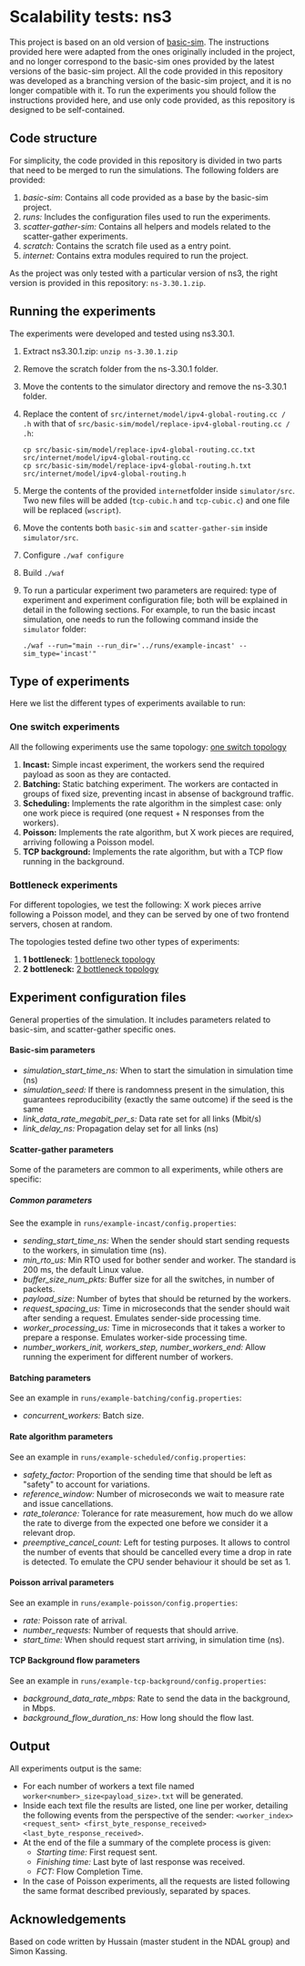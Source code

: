 # Scalability tests: ns3

This project is based on an old version of [basic-sim](https://github.com/snkas/basic-sim). The instructions provided here were adapted from the ones originally included in the project, and no longer correspond to the basic-sim ones provided by the latest versions of the basic-sim project. All the code provided in this repository was developed as a branching version of the basic-sim project, and it is no longer compatible with it. To run the experiments you should follow the instructions provided here, and use only code provided, as this repository is designed to be self-contained.

## Code structure
For simplicity, the code provided in this repository is divided in two parts that need to be merged to run the simulations. The following folders are provided:
1. *basic-sim*: Contains all code provided as a base by the basic-sim project.
2. *runs:* Includes the configuration files used to run the experiments.
3. *scatter-gather-sim:* Contains all helpers and models related to the scatter-gather experiments.
4. *scratch:* Contains the scratch file used as a entry point.
5. *internet:* Contains extra modules required to run the project.

As the project was only tested with a particular version of ns3, the right version is provided in this repository: `ns-3.30.1.zip`.

## Running the experiments
The experiments were developed and tested using ns3.30.1.

1. Extract ns3.30.1.zip: ``unzip ns-3.30.1.zip``
2. Remove the scratch folder from the ns-3.30.1 folder.
3. Move the contents to the simulator directory and remove the ns-3.30.1 folder.
4. Replace the content of `src/internet/model/ipv4-global-routing.cc / .h` with that of `src/basic-sim/model/replace-ipv4-global-routing.cc / .h`:
   ```
   cp src/basic-sim/model/replace-ipv4-global-routing.cc.txt src/internet/model/ipv4-global-routing.cc
   cp src/basic-sim/model/replace-ipv4-global-routing.h.txt src/internet/model/ipv4-global-routing.h
   ```
5. Merge the contents of the provided `internet`folder inside `simulator/src`. Two new files will be added (`tcp-cubic.h` and `tcp-cubic.c`) and one file will be replaced (`wscript`).

6. Move the contents both `basic-sim` and `scatter-gather-sim` inside `simulator/src`.

7. Configure `./waf configure`

8. Build `./waf`

9. To run a particular experiment two parameters are required: type of experiment and experiment configuration file; both will be explained in detail in the following sections. For example, to run the basic incast simulation, one needs to run the following command inside the `simulator` folder:
   ```
   ./waf --run="main --run_dir='../runs/example-incast' --sim_type='incast'"
   ```

## Type of experiments 
Here we list the different types of experiments available to run:

### One switch experiments
All the following experiments use the same topology: [one switch topology](https://github.com/capalvarez/specializing-scatter-gather/blob/master/docs/img/One-switch.png)

1. **Incast:** Simple incast experiment, the workers send the required payload as soon as they are contacted.
2. **Batching:** Static batching experiment. The workers are contacted in groups of fixed size, preventing incast in absense of background traffic.
3. **Scheduling:** Implements the rate algorithm in the simplest case: only one work piece is required (one request + N responses from the workers).
4. **Poisson:** Implements the rate algorithm, but X work pieces are required, arriving following a Poisson model.
5. **TCP background:** Implements the rate algorithm, but with a TCP flow running in the background.

### Bottleneck experiments
For different topologies, we test the following: X work pieces arrive following a Poisson model, and they can be served by one of two frontend servers, chosen at random. 

The topologies tested define two other types of experiments:

1. **1 bottleneck**: [1 bottleneck topology](https://github.com/capalvarez/specializing-scatter-gather/blob/master/docs/img/Bottleneck1.png)
2. **2 bottleneck:** [2 bottleneck topology](https://github.com/capalvarez/specializing-scatter-gather/blob/master/docs/img/Bottleneck2.png)

## Experiment configuration files
General properties of the simulation. It includes parameters related to basic-sim, and scatter-gather specific ones.

#### Basic-sim parameters
- *simulation_start_time_ns:*  When to start the simulation in simulation time (ns)
- *simulation_seed:* If there is randomness present in the simulation, this guarantees reproducibility (exactly the same outcome) if the seed is the same
- *link_data_rate_megabit_per_s:* Data rate set for all links (Mbit/s)
- *link_delay_ns:* Propagation delay set for all links (ns)

#### Scatter-gather parameters
Some of the parameters are common to all experiments, while others are specific:

##### Common parameters
See the example in `runs/example-incast/config.properties`:
- *sending_start_time_ns:* When the sender should start sending requests to the workers, in simulation time (ns).
- *min_rto_us:* Min RTO used for bother sender and worker. The standard is 200 ms, the default Linux value.
- *buffer_size_num_pkts:* Buffer size for all the switches, in number of packets.
- *payload_size*: Number of bytes that should be returned by the workers.
- *request_spacing_us:* Time in microseconds that the sender should wait after sending a request. Emulates sender-side processing time.
- *worker_processing_us:* Time in microseconds that it takes a worker to prepare a response. Emulates worker-side processing time.
- *number_workers_init, workers_step, number_workers_end:* Allow running the experiment for different number of workers.

#### Batching parameters
See an example in `runs/example-batching/config.properties`:
- *concurrent_workers:* Batch size.

#### Rate algorithm parameters
See an example in `runs/example-scheduled/config.properties`:
- *safety_factor:* Proportion of the sending time that should be left as "safety" to account for variations.
- *reference_window:* Number of microseconds we wait to measure rate and issue cancellations.
- *rate_tolerance:* Tolerance for rate measurement, how much do we allow the rate to diverge from the expected one before we consider it a relevant drop.
- *preemptive_cancel_count:* Left for testing purposes. It allows to control the number of events that should be cancelled every time a drop in rate is detected. To emulate the CPU sender behaviour it should be set as 1.

#### Poisson arrival parameters
See an example in `runs/example-poisson/config.properties`:
- *rate:* Poisson rate of arrival.
- *number_requests:* Number of requests that should arrive.
- *start_time:* When should request start arriving, in simulation time (ns).

#### TCP Background flow parameters
See an example in `runs/example-tcp-background/config.properties`:
- *background_data_rate_mbps:* Rate to send the data in the background, in Mbps.
- *background_flow_duration_ns:* How long should the flow last.

## Output
All experiments output is the same: 
- For each number of workers a text file named `worker<number>_size<payload_size>.txt` will be generated.
- Inside each text file the results are listed, one line per worker, detailing the following events from the perspective of the sender:
`<worker_index> <request_sent> <first_byte_response_received> <last_byte_response_received>`.
- At the end of the file a summary of the complete process is given:
	- *Starting time:* First request sent.
	- *Finishing time:* Last byte of last response was received.
	- *FCT:* Flow Completion Time.
- In the case of Poisson experiments, all the requests are listed following the same format described previously, separated by spaces.

## Acknowledgements
Based on code written by Hussain (master student in the NDAL group) and Simon Kassing. 